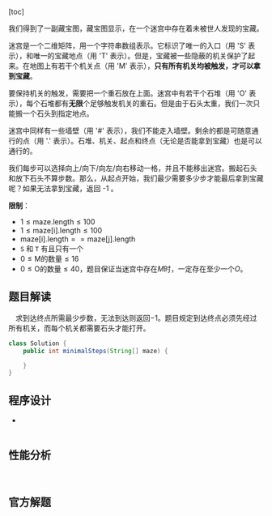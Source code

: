 [toc]

我们得到了一副藏宝图，藏宝图显示，在一个迷宫中存在着未被世人发现的宝藏。

迷宫是一个二维矩阵，用一个字符串数组表示。它标识了唯一的入口（用 'S' 表示），和唯一的宝藏地点（用 'T' 表示）。但是，宝藏被一些隐蔽的机关保护了起来。在地图上有若干个机关点（用 'M' 表示），**只有所有机关均被触发，才可以拿到宝藏**。

要保持机关的触发，需要把一个重石放在上面。迷宫中有若干个石堆（用 'O' 表示），每个石堆都有**无限**个足够触发机关的重石。但是由于石头太重，我们一次只能搬一个石头到指定地点。

迷宫中同样有一些墙壁（用 '#' 表示），我们不能走入墙壁。剩余的都是可随意通行的点（用 '.' 表示）。石堆、机关、起点和终点（无论是否能拿到宝藏）也是可以通行的。

我们每步可以选择向上/向下/向左/向右移动一格，并且不能移出迷宫。搬起石头和放下石头不算步数。那么，从起点开始，我们最少需要多少步才能最后拿到宝藏呢？如果无法拿到宝藏，返回 -1 。



**限制**：

* $1 \le \text{maze.length} \le 100$
* $1 \le \text{maze[i].length} \le 100$
* $\text{maze[i].length} == \text{maze[j].length}$
* `S` 和 `T` 有且只有一个
* $0 \le \text{M的数量} \le 16$
* $0 \le \text{O的数量} \le 40$，题目保证当迷宫中存在$M$时，一定存在至少一个$O$。



## 题目解读

&emsp;求到达终点所需最少步数，无法到达则返回$-1$。题目规定到达终点必须先经过所有机关，而每个机关都需要石头才能打开。

```java
class Solution {
    public int minimalSteps(String[] maze) {

    }
}
```

## 程序设计

* 

```java

```

## 性能分析

&emsp;



## 官方解题

&emsp;
